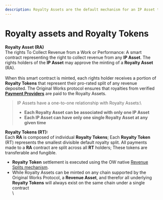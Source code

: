 ```yaml
---
description: Royalty Assets are the default mechanism for an IP Asset to be monetized.
---
```


# Royalty assets and Royalty Tokens

**Royalty Asset (RA)** \
The rights To Collect Revenue from a Work or Performance: A smart contract representing the right to collect revenue from any **IP Asset**. The rights holders of the **IP Asset** may approve the minting of a **Royalty Asset** (RA). \
\
When this smart contract is minted, each rights holder receives a portion of **Royalty Tokens** that represent their pro-rated split of any revenue deposited. The Original Works protocol ensures that royalties from verified [**Payment Providers**](verified-payment-providers.md) are paid to the Royalty Assets.

> IP Assets have a one-to-one relationship with Royalty Assets:\
>
>
> * **Each Royalty Asset can be associated with only one IP Asset**
> * **Each IP Asset can have only one single Royalty Asset at any given time**

**Royalty Tokens (RT):** \
Each **RA** is composed of individual **Royalty Tokens**; Each **Royalty Token** (RT) represents the smallest divisible default royalty split. All payments made to a **RA** contract are split across all **RT** holders; These tokens are transferable and fungible.

* **Royalty Token** settlement is executed using the OW native [Revenue Splits mechanism](revenue-splits.md).
* While Royalty Assets can be minted on any chain supported by the Original Works Protocol, a **Revenue Asset**, and therefor all underlying **Royalty Tokens** will always exist on the same chain under a single contract\
  \
